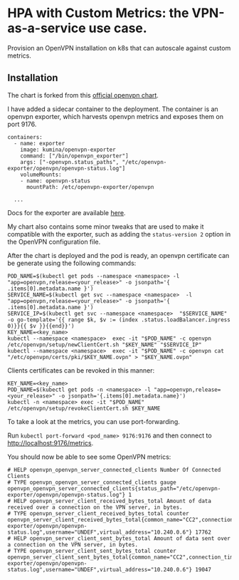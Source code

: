 # HPA with Custom Metrics: the VPN-as-a-service use case.

Provision an OpenVPN installation on k8s that can autoscale against custom metrics.

## Installation

The chart is forked from this [official openvpn chart](https://github.com/helm/charts/tree/master/stable/openvpn).

I have added a sidecar container to the deployment. The container is an openvpn exporter, which harvests openvpn metrics and exposes them on port 9176.

```
containers:
  - name: exporter
    image: kumina/openvpn-exporter
    command: ["/bin/openvpn_exporter"]
    args: ["-openvpn.status_paths", "/etc/openvpn-exporter/openvpn/openvpn-status.log"]
    volumeMounts:
    - name: openvpn-status
      mountPath: /etc/openvpn-exporter/openvpn
      
  ...
```        

Docs for the exporter are available [here](https://github.com/kumina/openvpn_exporter).

My chart also contains some minor tweaks that are used to make it compatible with the exporter, such as adding the `status-version 2` option in the OpenVPN configuration file.


After the chart is deployed and the pod is ready, an openvpn certificate can be generate using the following commands:

```
POD_NAME=$(kubectl get pods --namespace <namespace> -l "app=openvpn,release=<your_release>" -o jsonpath='{ .items[0].metadata.name }')
SERVICE_NAME=$(kubectl get svc --namespace <namespace>  -l "app=openvpn,release=<your_release>" -o jsonpath='{ .items[0].metadata.name }')
SERVICE_IP=$(kubectl get svc --namespace <namespace>  "$SERVICE_NAME" -o go-template='{{ range $k, $v := (index .status.loadBalancer.ingress 0)}}{{ $v }}{{end}}')
KEY_NAME=<key_name>
kubectl --namespace <namespace>  exec -it "$POD_NAME" -c openvpn /etc/openvpn/setup/newClientCert.sh "$KEY_NAME" "$SERVICE_IP"
kubectl --namespace <namespace>  exec -it "$POD_NAME" -c openvpn cat "/etc/openvpn/certs/pki/$KEY_NAME.ovpn" > "$KEY_NAME.ovpn"
```

Clients certificates can be revoked in this manner:

```
KEY_NAME=<key_name>
POD_NAME=$(kubectl get pods -n <namespace> -l "app=openvpn,release=<your_release>" -o jsonpath='{.items[0].metadata.name}')
kubectl -n <namespace> exec -it "$POD_NAME" /etc/openvpn/setup/revokeClientCert.sh $KEY_NAME
```

To take a look at the metrics, you can use port-forwarding.

Run `kubectl port-forward <pod_name> 9176:9176` and then connect to [http://localhost:9176/metrics](http://localhost:9176/metrics).

You should now be able to see some OpenVPN metrics:

```
# HELP openvpn_openvpn_server_connected_clients Number Of Connected Clients
# TYPE openvpn_openvpn_server_connected_clients gauge
openvpn_openvpn_server_connected_clients{status_path="/etc/openvpn-exporter/openvpn/openvpn-status.log"} 1
# HELP openvpn_server_client_received_bytes_total Amount of data received over a connection on the VPN server, in bytes.
# TYPE openvpn_server_client_received_bytes_total counter
openvpn_server_client_received_bytes_total{common_name="CC2",connection_time="1576248156",real_address="10.244.0.0:25878",status_path="/etc/openvpn-exporter/openvpn/openvpn-status.log",username="UNDEF",virtual_address="10.240.0.6"} 17762
# HELP openvpn_server_client_sent_bytes_total Amount of data sent over a connection on the VPN server, in bytes.
# TYPE openvpn_server_client_sent_bytes_total counter
openvpn_server_client_sent_bytes_total{common_name="CC2",connection_time="1576248156",real_address="10.244.0.0:25878",status_path="/etc/openvpn-exporter/openvpn/openvpn-status.log",username="UNDEF",virtual_address="10.240.0.6"} 19047
